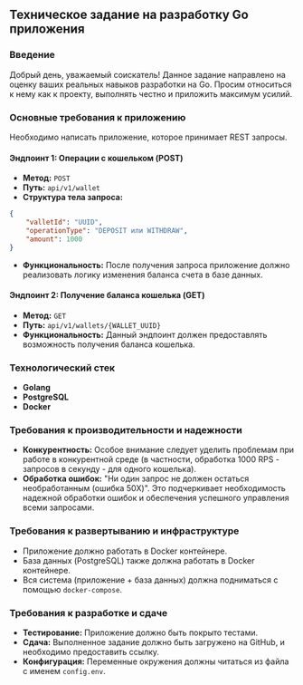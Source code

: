 
## Техническое задание на разработку Go приложения

### Введение
Добрый день, уважаемый соискатель! Данное задание направлено на оценку ваших реальных навыков разработки на Go. Просим относиться к нему как к проекту, выполнять честно и приложить максимум усилий.

### Основные требования к приложению
Необходимо написать приложение, которое принимает REST запросы.

#### Эндпоинт 1: Операции с кошельком (POST)
- **Метод:** `POST`
- **Путь:** `api/v1/wallet`
- **Структура тела запроса:**
```json
{
    "valletId": "UUID",
    "operationType": "DEPOSIT или WITHDRAW",
    "amount": 1000
}
```
- **Функциональность:** После получения запроса приложение должно реализовать логику изменения баланса счета в базе данных.

#### Эндпоинт 2: Получение баланса кошелька (GET)
- **Метод:** `GET`
- **Путь:** `api/v1/wallets/{WALLET_UUID}`
- **Функциональность:** Данный эндпоинт должен предоставлять возможность получения баланса кошелька.

### Технологический стек
- **Golang**
- **PostgreSQL**
- **Docker**

### Требования к производительности и надежности
- **Конкурентность:** Особое внимание следует уделить проблемам при работе в конкурентной среде (в частности, обработка 1000 RPS - запросов в секунду - для одного кошелька).
- **Обработка ошибок:** "Ни один запрос не должен остаться необработанным (ошибка 50X)". Это подчеркивает необходимость надежной обработки ошибок и обеспечения успешного управления всеми запросами.

### Требования к развертыванию и инфраструктуре
- Приложение должно работать в Docker контейнере.
- База данных (PostgreSQL) также должна работать в Docker контейнере.
- Вся система (приложение + база данных) должна подниматься с помощью `docker-compose`.

### Требования к разработке и сдаче
- **Тестирование:** Приложение должно быть покрыто тестами.
- **Сдача:** Выполненное задание должно быть загружено на GitHub, и необходимо предоставить ссылку.
- **Конфигурация:** Переменные окружения должны читаться из файла с именем `config.env`.

